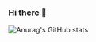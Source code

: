### Hi there 👋

<!--
**201580ag/201580ag** is a ✨ _special_ ✨ repository because its `README.md` (this file) appears on your GitHub profile.

Here are some ideas to get you started:

- 🔭 I am learning.
- 🌱 c#, c++, python, ...
- 👯 I’m looking to collaborate on ...
- 🤔 I’m looking for help with ...
- 💬 Ask me about ...
- 📫 ROSTMI#3770
- 😄 Pronouns: ...
- ⚡ Fun fact: ...
-->
![Anurag's GitHub stats](https://github-readme-stats.vercel.app/api?username=201580agID&show_icons=true&theme=radical)
